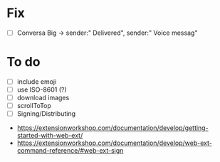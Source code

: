 # Fix
- [ ] Conversa Big -> sender:" Delivered", sender:" Voice messag"

# To do
- [ ] include emoji
- [ ] use ISO-8601 (?)
- [ ] download images
- [ ] scrollToTop
- [ ] Signing/Distributing
- https://extensionworkshop.com/documentation/develop/getting-started-with-web-ext/
- https://extensionworkshop.com/documentation/develop/web-ext-command-reference/#web-ext-sign

